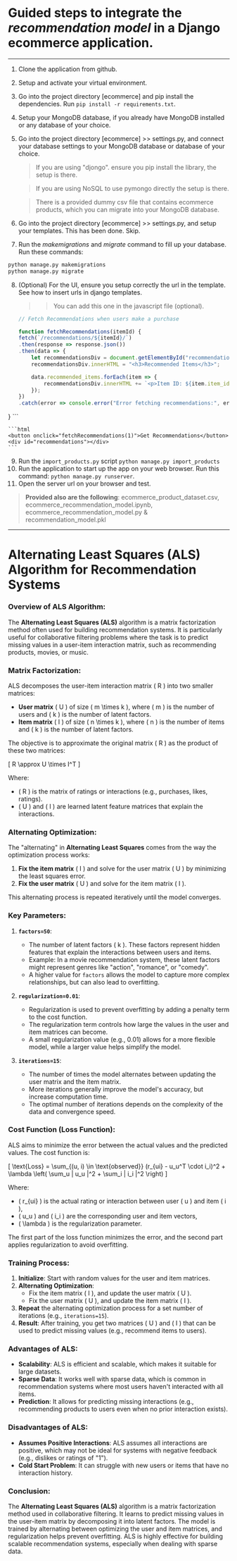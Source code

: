 # Guided steps to integrate the *recommendation model* in a Django ecommerce application.

----

1. Clone the application from github.
2. Setup and activate your virtual environment.
3. Go into the project directory [ecommerce] and pip install the dependencies. Run `pip install -r requirements.txt`.
4. Setup your MongoDB database, if you already have MongoDB installed or any database of your choice.
5. Go into the project directory [ecommerce] >> settings.py, and connect your database settings to your MongoDB database or database of your choice.
    > If you are using "djongo". ensure you pip install the library, the setup is there.

    > If you are using NoSQL to use pymongo directly the setup is there.

    > There is a provided dummy csv file that contains ecommerce products, which you can migrate into your MongoDB database.

6. Go into the project directory [ecommerce] >> settings.py, and setup your templates. This has been done. Skip.
7. Run the *makemigrations* and *migrate* command to fill up your database.
Run these commands:
```bash
python manage.py makemigrations
python manage.py migrate

```
8. (Optional) For the UI, ensure you setup correctly the url in the template. See how to insert urls in django templates.

    >> You can add this one in the javascript file (optional).
    ```javascript
   // Fetch Recommendations when users make a purchase
   
   function fetchRecommendations(itemId) {
    fetch(`/recommendations/${itemId}/`)
    .then(response => response.json())
    .then(data => {
        let recommendationsDiv = document.getElementById("recommendations");
        recommendationsDiv.innerHTML = "<h3>Recommended Items</h3>";

        data.recommended_items.forEach(item => {
            recommendationsDiv.innerHTML += `<p>Item ID: ${item.item_id} (Shop: ${item.shop})</p>`;
        });
    })
    .catch(error => console.error("Error fetching recommendations:", error));
}
    ```

    ```html
    <button onclick="fetchRecommendations(1)">Get Recommendations</button>
    <div id="recommendations"></div>
    ```

9. Run the `import_products.py` script `python manage.py import_products`
10. Run the application to start up the app on your web browser. Run this command: `python manage.py runserver`.
11. Open the server url on your browser and test.

>   **Provided also are the following**: ecommerce_product_dataset.csv, ecommerce_recommendation_model.ipynb, ecommerce_recommendation_model.py & recommendation_model.pkl



---

# Alternating Least Squares (ALS) Algorithm for Recommendation Systems

### Overview of ALS Algorithm:
The **Alternating Least Squares (ALS)** algorithm is a matrix factorization method often used for building recommendation systems. It is particularly useful for collaborative filtering problems where the task is to predict missing values in a user-item interaction matrix, such as recommending products, movies, or music.

### Matrix Factorization:
ALS decomposes the user-item interaction matrix \( R \) into two smaller matrices:
- **User matrix** \( U \) of size \( m \times k \), where \( m \) is the number of users and \( k \) is the number of latent factors.
- **Item matrix** \( I \) of size \( n \times k \), where \( n \) is the number of items and \( k \) is the number of latent factors.

The objective is to approximate the original matrix \( R \) as the product of these two matrices:

\[
R \approx U \times I^T
\]

Where:
- \( R \) is the matrix of ratings or interactions (e.g., purchases, likes, ratings).
- \( U \) and \( I \) are learned latent feature matrices that explain the interactions.

### Alternating Optimization:
The "alternating" in **Alternating Least Squares** comes from the way the optimization process works:
1. **Fix the item matrix** \( I \) and solve for the user matrix \( U \) by minimizing the least squares error.
2. **Fix the user matrix** \( U \) and solve for the item matrix \( I \).

This alternating process is repeated iteratively until the model converges.

### Key Parameters:
1. **`factors=50`**:
   - The number of latent factors \( k \). These factors represent hidden features that explain the interactions between users and items.
   - Example: In a movie recommendation system, these latent factors might represent genres like "action", "romance", or "comedy".
   - A higher value for `factors` allows the model to capture more complex relationships, but can also lead to overfitting.

2. **`regularization=0.01`**:
   - Regularization is used to prevent overfitting by adding a penalty term to the cost function.
   - The regularization term controls how large the values in the user and item matrices can become.
   - A small regularization value (e.g., 0.01) allows for a more flexible model, while a larger value helps simplify the model.

3. **`iterations=15`**:
   - The number of times the model alternates between updating the user matrix and the item matrix.
   - More iterations generally improve the model's accuracy, but increase computation time.
   - The optimal number of iterations depends on the complexity of the data and convergence speed.

### Cost Function (Loss Function):
ALS aims to minimize the error between the actual values and the predicted values. The cost function is:

\[
\text{Loss} = \sum_{(u, i) \in \text{observed}} (r_{ui} - u_u^T \cdot i_i)^2 + \lambda \left( \sum_u \| u_u \|^2 + \sum_i \| i_i \|^2 \right)
\]

Where:
- \( r_{ui} \) is the actual rating or interaction between user \( u \) and item \( i \),
- \( u_u \) and \( i_i \) are the corresponding user and item vectors,
- \( \lambda \) is the regularization parameter.

The first part of the loss function minimizes the error, and the second part applies regularization to avoid overfitting.

### Training Process:
1. **Initialize**: Start with random values for the user and item matrices.
2. **Alternating Optimization**:
   - Fix the item matrix \( I \), and update the user matrix \( U \).
   - Fix the user matrix \( U \), and update the item matrix \( I \).
3. **Repeat** the alternating optimization process for a set number of iterations (e.g., `iterations=15`).
4. **Result**: After training, you get two matrices \( U \) and \( I \) that can be used to predict missing values (e.g., recommend items to users).

### Advantages of ALS:
- **Scalability**: ALS is efficient and scalable, which makes it suitable for large datasets.
- **Sparse Data**: It works well with sparse data, which is common in recommendation systems where most users haven't interacted with all items.
- **Prediction**: It allows for predicting missing interactions (e.g., recommending products to users even when no prior interaction exists).

### Disadvantages of ALS:
- **Assumes Positive Interactions**: ALS assumes all interactions are positive, which may not be ideal for systems with negative feedback (e.g., dislikes or ratings of "1").
- **Cold Start Problem**: It can struggle with new users or items that have no interaction history.

### Conclusion:
The **Alternating Least Squares (ALS)** algorithm is a matrix factorization method used in collaborative filtering. It learns to predict missing values in the user-item matrix by decomposing it into latent factors. The model is trained by alternating between optimizing the user and item matrices, and regularization helps prevent overfitting. ALS is highly effective for building scalable recommendation systems, especially when dealing with sparse data.
